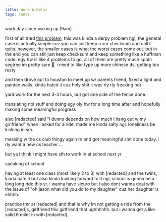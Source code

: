 ```yaml
---
title: Work-A-Holic
tags: rants
---
```


work day since waking up (9am)

first of all tried [this problem](https://qoj.ac/problem/503), this was kinda a derpy problem ngl, the general case is actually simple cuz you can just keep a xor checksum and call it quits. however, the smaller cases is what the worst cases come out. but in the end you can still just keep checksum and keep something like a huffman code. egy hw is like 4 problems to go, all of them are pretty much spam segtree im pretty sure 🤡. i need to like type up more chinese ds, getting too rusty

and then drove out to houston to meet up w/ parents friend, fixed a light and painted walls. kinda hated it cuz holy shit it was rly rly freaking hot

yard work for the next 3-4 hours, but got one side of the fence done.

translating noi stuff and doing egy oly hw for a long time after and hopefully making some meaningful progress

also [redacted] said "i dunno depends on how much i hang out w my girlfriend" when i asked for a ride, made me kinda salty ngl. loneliness be kicking in sm.

messing w the cs club thingy again tn and got meaningful shit done today. i rly want a new cs teacher....

but ya i think i might have sth to work in at school next yr

speaking of school

having at least one class (most likely 2 to 3) with [redacted] and the twins, kinda hate it but also kinda looking forward to it ngl. school is gonna be a long long ride this yr. i wanna have sicuro but i also dont wanna deal with the issue of "oh jason what did you do to my daughter" cuz her daughter is ehhhh.

practice tmr at [redacted] and that is why im not getting a ride from the [redacted]s, girlfriend this girlfriend that ughhhhhh. but i wanna get a like solid 6 miler in with [redacted].
